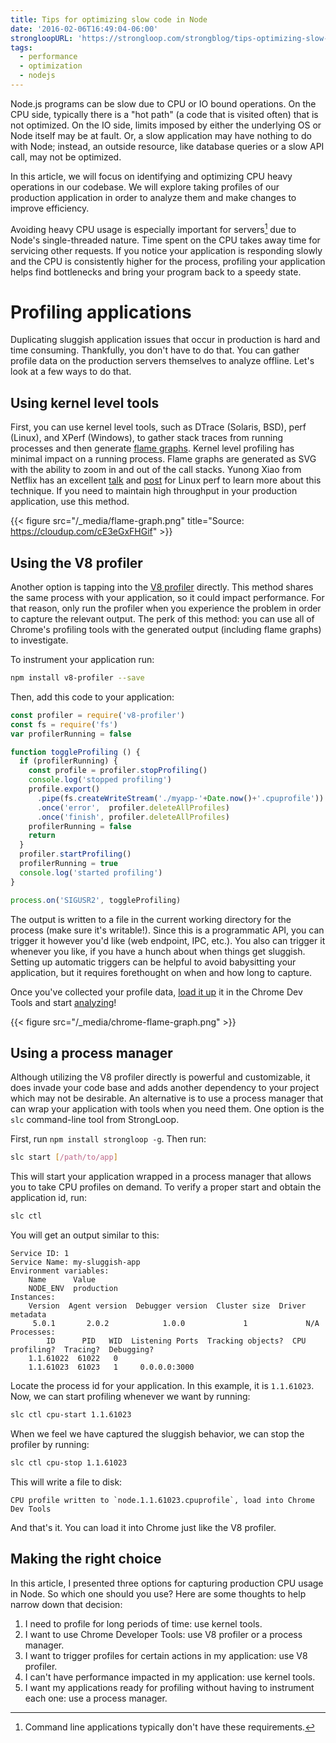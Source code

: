 ```yaml
---
title: Tips for optimizing slow code in Node
date: '2016-02-06T16:49:04-06:00'
strongloopURL: 'https://strongloop.com/strongblog/tips-optimizing-slow-code-in-nodejs/'
tags:
  - performance
  - optimization
  - nodejs
---
```


Node.js programs can be slow due to CPU or IO bound operations. On the CPU side, typically there is a "hot path" (a code that is visited often) that is not optimized. On the IO side, limits imposed by either the underlying OS or Node itself may be at fault. Or, a slow application may have nothing to do with Node; instead, an outside resource, like database queries or a slow API call, may not be optimized.

In this article, we will focus on identifying and optimizing CPU heavy operations in our codebase. We will explore taking profiles of our production application in order to analyze them and make changes to improve efficiency.

Avoiding heavy CPU usage is especially important for servers[^1] due to Node's single-threaded nature. Time spent on the CPU takes away time for servicing other requests. If you notice your application is responding slowly and the CPU is consistently higher for the process, profiling your application helps find bottlenecks and bring your program back to a speedy state.

# Profiling applications

Duplicating sluggish application issues that occur in production is hard and time consuming. Thankfully, you don't have to do that. You can gather profile data on the production servers themselves to analyze offline. Let's look at a few ways to do that.

## Using kernel level tools

First, you can use kernel level tools, such as DTrace (Solaris, BSD), perf (Linux), and XPerf (Windows), to gather stack traces from running processes and then generate [flame graphs](http://www.brendangregg.com/FlameGraphs/cpuflamegraphs.html). Kernel level profiling has minimal impact on a running process. Flame graphs are generated as SVG with the ability to zoom in and out of the call stacks. Yunong Xiao from Netflix has an excellent [talk](https://www.youtube.com/watch?v=O1YP8QP9gLA) and [post](http://yunong.io/2015/11/23/generating-node-js-flame-graphs/) for Linux perf to learn more about this technique. If you need to maintain high throughput in your production application, use this method.

{{< figure src="/_media/flame-graph.png" title="Source: <https://cloudup.com/cE3eGxFHGif>" >}}

## Using the V8 profiler

Another option is tapping into the [V8 profiler](https://github.com/node-inspector/v8-profiler) directly. This method shares the same process with your application, so it could impact performance. For that reason, only run the profiler when you experience the problem in order to capture the relevant output. The perk of this method: you can use all of Chrome's profiling tools with the generated output (including flame graphs) to investigate.

To instrument your application run:

```sh
npm install v8-profiler --save
```

Then, add this code to your application:

```javascript
const profiler = require('v8-profiler')
const fs = require('fs')
var profilerRunning = false

function toggleProfiling () {
  if (profilerRunning) {
    const profile = profiler.stopProfiling()
    console.log('stopped profiling')
    profile.export()
      .pipe(fs.createWriteStream('./myapp-'+Date.now()+'.cpuprofile'))
      .once('error',  profiler.deleteAllProfiles)
      .once('finish', profiler.deleteAllProfiles)
    profilerRunning = false
    return
  }
  profiler.startProfiling()
  profilerRunning = true
  console.log('started profiling')
}

process.on('SIGUSR2', toggleProfiling)
```

The output is written to a file in the current working directory for the process (make sure it's writable!). Since this is a programmatic API, you can trigger it however you'd like (web endpoint, IPC, etc.). You also can trigger it whenever you like, if you have a hunch about when things get sluggish. Setting up automatic triggers can be helpful to avoid babysitting your application, but it requires forethought on when and how long to capture.

Once you've collected your profile data, [load it up](https://docs.strongloop.com/display/SLC/CPU+profiling#CPUprofiling-ViewingCPUprofiledata) it in the Chrome Dev Tools and start [analyzing](https://developers.google.com/web/tools/chrome-devtools/profile/rendering-tools/js-execution?hl=en)!

{{< figure src="/_media/chrome-flame-graph.png" >}}

## Using a process manager

Although utilizing the V8 profiler directly is powerful and customizable, it does invade your code base and adds another dependency to your project which may not be desirable. An alternative is to use a process manager that can wrap your application with tools when you need them. One option is the `slc` command-line tool from StrongLoop.

First, run `npm install strongloop -g`. Then run:

```sh
slc start [/path/to/app]
```

This will start your application wrapped in a process manager that allows you to take CPU profiles on demand. To verify a proper start and obtain the application id, run:

```sh
slc ctl
```

You will get an output similar to this:

```
Service ID: 1
Service Name: my-sluggish-app
Environment variables:
    Name      Value
    NODE_ENV  production
Instances:
    Version  Agent version  Debugger version  Cluster size  Driver metadata
     5.0.1       2.0.2            1.0.0             1             N/A
Processes:
        ID      PID   WID  Listening Ports  Tracking objects?  CPU profiling?  Tracing?  Debugging?
    1.1.61022  61022   0
    1.1.61023  61023   1     0.0.0.0:3000
```

Locate the process id for your application. In this example, it is `1.1.61023`. Now, we can start profiling whenever we want by running:

```sh
slc ctl cpu-start 1.1.61023
```

When we feel we have captured the sluggish behavior, we can stop the profiler by running:

```sh
slc ctl cpu-stop 1.1.61023
```

This will write a file to disk:

```
CPU profile written to `node.1.1.61023.cpuprofile`, load into Chrome Dev Tools
```

And that's it. You can load it into Chrome just like the V8 profiler.

## Making the right choice

In this article, I presented three options for capturing production CPU usage in Node. So which one should you use? Here are some thoughts to help narrow down that decision:

1. I need to profile for long periods of time: use kernel tools.
2. I want to use Chrome Developer Tools: use V8 profiler or a process manager.
3. I want to trigger profiles for certain actions in my application: use V8 profiler.
4. I can't have performance impacted in my application: use kernel tools.
5. I want my applications ready for profiling without having to instrument each one: use a process manager.

[^1]: Command line applications typically don't have these requirements.
